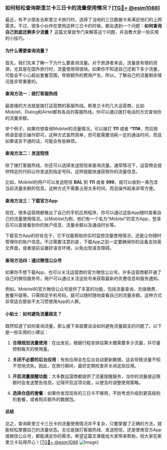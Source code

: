 ### 如何轻松查询斯里兰卡三日卡的流量使用情况？[[TG💪+ @esim1088](https://t.me/s/esim1088)]

最近，有不少朋友去斯里兰卡旅行时，选择了当地的三日数据卡来满足他们的上网需求。不过，很多小伙伴在使用这种三日卡的时候，都会遇到一个问题：**如何查询自己到底还剩多少流量？** 这篇文章就专门来解答这个问题，并且教大家一些实用的小技巧。

#### 为什么需要查询流量？

首先，我们先来了解一下为什么要查询流量。对于旅游者来说，流量是有限的资源，尤其是在国外旅行时，流量使用得很快。如果你不知道自己还剩下多少流量，可能会不小心超出套餐范围，导致额外的费用产生。所以，了解自己的流量剩余情况是非常重要的。

#### 查询方法一：拨打客服热线

最直接的方法就是拨打运营商的客服热线。斯里兰卡的几大运营商，比如Mobitel、Dialog和Airtel都有各自的客服热线，你可以通过拨打电话的方式查询你的流量余额。

举个例子，如果你想查询Mobitel的流量情况，可以拨打 **111** 或者 ***111#**，然后按照语音提示操作即可。这种方式虽然简单，但可能需要消耗一定的通话时间，而且如果语言不通的话，可能会有些麻烦。

#### 查询方法二：发送短信

除了拨打客服热线，你还可以选择发送短信来查询流量。通常情况下，运营商会提供特定的代码让你发送到指定号码，这样就能快速获取你的流量信息。

比如，Mobitel的用户可以发送短信 **BAL** 到 **111** 或者 **999**，就可以收到一条包含当前流量余额的信息。这种方式不需要占用太多时间，而且操作起来非常方便。

#### 查询方法三：下载官方App

现在，很多运营商都推出了自己的手机应用程序，你可以通过这些App随时查看自己的流量使用情况。以Mobitel为例，他们有一个名为“Mobitel”的官方App，登录后可以直接看到你的账户信息、流量余额以及通话时长等。

下载官方App的好处在于，它不仅能帮助你实时监控流量使用情况，还能让你随时管理你的账户信息。不过需要注意的是，下载App之前一定要确保你的设备支持英文界面，或者提前设置好语言环境，以免出现语言障碍。

#### 查询方法四：通过微信公众号

如果你不想下载App，也可以关注运营商的官方微信公众号。许多运营商都开通了自己的微信服务号，用户可以通过关注这些号来获取最新的优惠信息和服务通知。

例如，Mobitel的官方微信公众号提供了丰富的功能，包括流量查询、充值缴费、套餐升级等。只需绑定手机号码，就可以随时随地查看自己的流量余额。这种方式非常适合那些不太习惯使用App的人群。

#### 小贴士：如何避免流量超支？

既然知道了如何查询流量，那么接下来就要谈谈如何避免流量超支的问题了。以下是一些实用的小建议：

1. **合理规划流量使用**：在出发前，根据行程安排估算大概需要多少流量，并尽量控制每天的使用量。
   
2. **关闭不必要的后台应用**：有些应用会在后台自动更新数据，这会导致流量不知不觉地流失。因此，在旅行期间，最好定期检查并关闭这些应用。

3. **开启流量提醒功能**：大多数运营商都提供了流量提醒服务，当你的流量接近限额时会发送警告信息。记得开启这项功能，以便及时调整使用策略。

4. **选择合适的套餐**：如果你发现现有的三日卡不够用，不妨考虑升级到更高级别的套餐，或者购买额外的数据包。

#### 总结

总之，查询斯里兰卡三日卡的流量使用情况并不复杂，只要掌握了正确的方法，就能轻松掌握自己的流量状态。无论是拨打客服热线、发送短信，还是使用官方App或微信公众号，都能满足你的需求。希望这篇文章能给大家带来帮助，祝大家在斯里兰卡玩得开心！[[TG💪+ @esim1088](https://t.me/s/esim1088) ![Image](https://i.postimg.cc/4NQfJmqS/Snipaste-2025-05-13-00-14-12.png)]